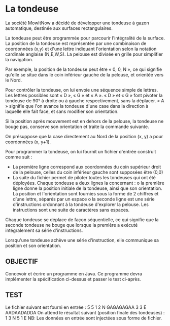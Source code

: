 # La tondeuse

La société MowItNow a décidé de développer une tondeuse à gazon automatique,
destinée aux surfaces rectangulaires.

La tondeuse peut être programmée pour parcourir l'intégralité de la surface. La
position de la tondeuse est représentée par une combinaison de coordonnées (x,y)
et d'une lettre indiquant l'orientation selon la notation cardinale anglaise (N,E,W,S).
La pelouse est divisée en grille pour simplifier la navigation.

Par exemple, la position de la tondeuse peut être « 0, 0, N », ce qui signifie qu'elle
se situe dans le coin inférieur gauche de la pelouse, et orientée vers le Nord.

Pour contrôler la tondeuse, on lui envoie une séquence simple de lettres. Les lettres
possibles sont « D », « G » et « A ». « D » et « G » font pivoter la tondeuse de 90° à
droite ou à gauche respectivement, sans la déplacer. « A » signifie que l'on avance
la tondeuse d'une case dans la direction à laquelle elle fait face, et sans modifier
son orientation.

Si la position après mouvement est en dehors de la pelouse, la tondeuse ne bouge
pas, conserve son orientation et traite la commande suivante.

On présuppose que la case directement au Nord de la position (x, y) a pour
coordonnées (x, y+1).

Pour programmer la tondeuse, on lui fournit un fichier d'entrée construit comme
suit :

- La première ligne correspond aux coordonnées du coin supérieur droit de la
  pelouse, celles du coin inférieur gauche sont supposées être (0,0)
- La suite du fichier permet de piloter toutes les tondeuses qui ont été
  déployées. Chaque tondeuse a deux lignes la concernant :
  o la première ligne donne la position initiale de la tondeuse, ainsi que
  son orientation. La position et l'orientation sont fournies sous la forme
  de 2 chiffres et d’une lettre, séparés par un espace
  o la seconde ligne est une série d'instructions ordonnant à la tondeuse
  d'explorer la pelouse. Les instructions sont une suite de caractères sans
  espaces.


Chaque tondeuse se déplace de façon séquentielle, ce qui signifie que la seconde
tondeuse ne bouge que lorsque la première a exécuté intégralement sa série
d'instructions.

Lorsqu'une tondeuse achève une série d'instruction, elle communique sa position
et son orientation.

## OBJECTIF

Concevoir et écrire un programme en Java. Ce programme devra implémenter la
spécification ci-dessus et passer le test ci-après.

## TEST

Le fichier suivant est fourni en entrée : 5 5 1 2 N GAGAGAGAA 3 3 E AADAADADDA
On attend le résultat suivant (position finale des tondeuses) : 1 3 N 5 1 E NB: Les
données en entrée sont injectées sous forme de fichier.